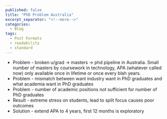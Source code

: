 ```yaml
---
published: false
title: "PhD Problem Australia"
excerpt_separator: "<!--more-->"
categories:
  - Blog
tags:
  - Post Formats
  - readability
  - standard
---
```


- Problem - broken u/grad -> masters -> phd pipeline in Australia. Small number of masters by coursework in technology, APA (whatever called now) only available once in lifetime or once every blah years.
- Problem - mismatch between want industry want in PhD graduates and what academia want in PhD graduates
- Problem - number of academic positions not sufficient for number of PhD graduates
- Result - extreme stress on students, lead to split focus causes poor outcomes
- Solution - extend APA to 4 years, first 12 months is exploratory